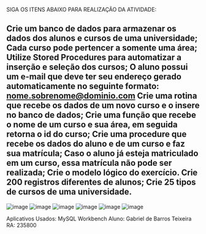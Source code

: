 SIGA OS ITENS ABAIXO PARA REALIZAÇÃO DA ATIVIDADE:

Crie um banco de dados para armazenar os dados dos alunos e cursos de uma universidade;
Cada curso pode pertencer a somente uma área;
Utilize Stored Procedures para automatizar a inserção e seleção dos cursos;
O aluno possui um e-mail que deve ter seu endereço gerado automaticamente no seguinte formato: nome.sobrenome@dominio.com
Crie uma rotina que recebe os dados de um novo curso e o insere no banco de dados;
Crie uma função que recebe o nome de um curso e sua área, em seguida retorna o id do curso;
Crie uma procedure que recebe os dados do aluno e de um curso e faz sua matrícula;
Caso o aluno já esteja matriculado em um curso, essa matrícula não pode ser realizada;
Crie o modelo lógico do exercício.
Crie 200 registros diferentes de alunos;
Crie 25 tipos de cursos de uma universidade.
------------------------------------------------------------------------------------------------------------------------------------------------------------------------------------
![image](https://github.com/Aceskrr/Universidade/assets/134974864/ae229bc1-cf28-489f-81c8-ca5d2ca428e8)
![image](https://github.com/Aceskrr/Universidade/assets/134974864/1d2d9d06-8a82-49b3-a55d-9c7cecd68052)
![image](https://github.com/Aceskrr/Universidade/assets/134974864/26e17506-f5a7-470d-856b-375873698bb4)
![image](https://github.com/Aceskrr/Universidade/assets/134974864/e62f5dbe-1dbb-461f-8b61-fa700e96de0f)
![image](https://github.com/Aceskrr/Universidade/assets/134974864/d6781cbd-d4af-4077-a581-e1c4ecd1a779)
![image](https://github.com/Aceskrr/Universidade/assets/134974864/5ed57d47-3d84-44cf-b002-851c44043b6b)


Aplicativos Usados: MySQL Workbench
Aluno: Gabriel de Barros Teixeira
RA: 235800




